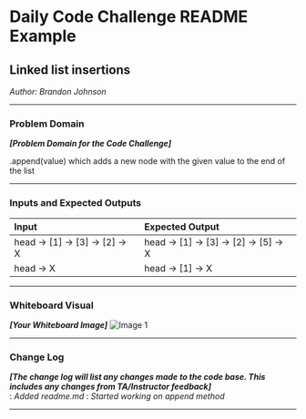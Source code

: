 # Daily Code Challenge README Example

## Linked list insertions
*Author: Brandon Johnson*

---

### Problem Domain
***[Problem Domain for the Code Challenge]***

.append(value) which adds a new node with the given value to the end of the list

---

### Inputs and Expected Outputs

| Input | Expected Output |
| :----------- | :----------- |
| head -> [1] -> [3] -> [2] -> X | head -> [1] -> [3] -> [2] -> [5] -> X |
| head -> X | head -> [1] -> X |


---

### Whiteboard Visual
***[Your Whiteboard Image]***
![Image 1](https://cdn.discordapp.com/attachments/583516117201584128/692105381744476210/20200324_131455.jpg)


---

### Change Log
***[The change log will list any changes made to the code base. This includes any changes from TA/Instructor feedback]***  
: *Added readme.md* 
: *Started working on append method*   


---

